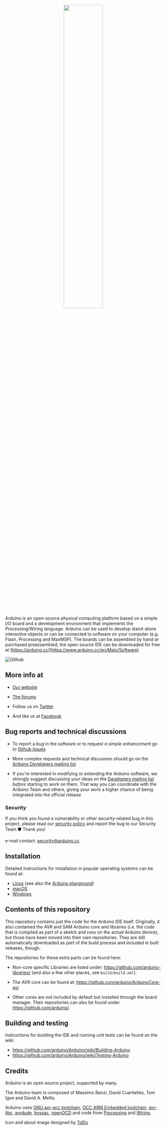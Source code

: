 <p align="center">
	<img src="http://content.arduino.cc/brand/arduino-color.svg" width="50%" />
</p>

Arduino is an open-source physical computing platform based on a simple I/O
board and a development environment that implements the Processing/Wiring
language. Arduino can be used to develop stand-alone interactive objects or
can be connected to software on your computer (e.g. Flash, Processing and MaxMSP).
The boards can be assembled by hand or purchased preassembled; the open-source
IDE can be downloaded for free at [https://arduino.cc](https://www.arduino.cc/en/Main/Software)

![Github](https://img.shields.io/github/v/release/arduino/Arduino)

## More info at

-  [Our website](https://www.arduino.cc/)

-  [The forums](https://forum.arduino.cc/)

-  Follow us on [Twitter](https://twitter.com/arduino)
-  And like us at [Facebook](https://www.facebook.com/official.arduino)

## Bug reports and technical discussions

-  To report a *bug* in the software or to request *a simple enhancement* go to [Github Issues](https://github.com/arduino/Arduino/issues)

-  More complex requests and technical discussion should go on the [Arduino Developers
mailing list](https://groups.google.com/a/arduino.cc/forum/#!forum/developers)

-  If you're interested in modifying or extending the Arduino software, we strongly
suggest discussing your ideas on the
[Developers mailing list](https://groups.google.com/a/arduino.cc/forum/#!forum/developers)
 *before* starting to work on them.
That way you can coordinate with the Arduino Team and others,
giving your work a higher chance of being integrated into the official release

### Security

If you think you found a vulnerability or other security-related bug in this project, please read our
[security policy](https://github.com/arduino/Arduino/security/policy) and report the bug to our Security Team 🛡️
Thank you!

e-mail contact: security@arduino.cc

## Installation

Detailed instructions for installation in popular operating systems can be found at:

-  [Linux](https://www.arduino.cc/en/Guide/Linux) (see also the [Arduino playground](https://playground.arduino.cc/Learning/Linux))
-  [macOS](https://www.arduino.cc/en/Guide/macOS)
-  [Windows](https://www.arduino.cc/en/Guide/Windows)

## Contents of this repository

This repository contains just the code for the Arduino IDE itself.
Originally, it also contained the AVR and SAM Arduino core and libraries
(i.e.  the code that is compiled as part of a sketch and runs on the
actual Arduino device), but those have been moved into their own
repositories.  They are still automatically downloaded as part of the
build process and included in built releases, though.

The repositories for these extra parts can be found here:
-   Non-core specific Libraries are listed under: <https://github.com/arduino-libraries/>
    (and also a few other places, see `build/build.xml`).

-   The AVR core can be found at: <https://github.com/arduino/ArduinoCore-avr>

-   Other cores are not included by default but installed through the
    board manager. Their repositories can also be found under
    <https://github.com/arduino/>.

## Building and testing

Instructions for building the IDE and running unit tests can be found on
the wiki:
-   <https://github.com/arduino/Arduino/wiki/Building-Arduino>
-   <https://github.com/arduino/Arduino/wiki/Testing-Arduino>

## Credits

Arduino is an open source project, supported by many.

The Arduino team is composed of Massimo Banzi, David Cuartielles, Tom Igoe
and David A. Mellis.

Arduino uses
[GNU avr-gcc toolchain](https://gcc.gnu.org/wiki/avr-gcc),
[GCC ARM Embedded toolchain](https://launchpad.net/gcc-arm-embedded),
[avr-libc](https://www.nongnu.org/avr-libc/),
[avrdude](https://www.nongnu.org/avrdude/),
[bossac](http://www.shumatech.com/web/products/bossa),
[openOCD](http://openocd.org/)
and code from [Processing](https://www.processing.org)
and [Wiring](http://wiring.org.co).

Icon and about image designed by [ToDo](https://www.todo.to.it/)
